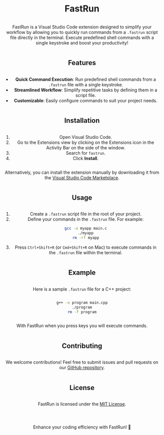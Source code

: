 <div align="center" style="display:grid;place-items:center;">

<h1>FastRun</h1>

FastRun is a Visual Studio Code extension designed to simplify your workflow by allowing you to quickly run commands from a `.fastrun` script file directly in the terminal. Execute predefined shell commands with a single keystroke and boost your productivity!

## Features

- **Quick Command Execution**: Run predefined shell commands from a `.fastrun` file with a single keystroke.
- **Streamlined Workflow**: Simplify repetitive tasks by defining them in a script file.
- **Customizable**: Easily configure commands to suit your project needs.

## Installation

1. Open Visual Studio Code.
2. Go to the Extensions view by clicking on the Extensions icon in the Activity Bar on the side of the window.
3. Search for `fastrun`.
4. Click **Install**.

Alternatively, you can install the extension manually by downloading it from the [Visual Studio Code Marketplace](https://marketplace.visualstudio.com/items?itemName=FastRun.FastRun).

## Usage

1. Create a `.fastrun` script file in the root of your project.
2. Define your commands in the `.fastrun` file. For example:
   ```bash
   gcc -o myapp main.c
   ./myapp
   rm -rf myapp
   ```
3. Press `Ctrl+Shift+R` (or `Cmd+Shift+R` on Mac) to execute commands in the `.fastrun` file within the terminal.


## Example

Here is a sample `.fastrun` file for a C++ project:
```bash
g++ -o program main.cpp
./program
rm -f program
```

With FastRun when you press keys you will execute commands.


## Contributing

We welcome contributions! Feel free to submit issues and pull requests on our [GitHub repository](https://github.com/CBatu/FastRun).

## License

FastRun is licensed under the [MIT License](LICENSE).

---

Enhance your coding efficiency with FastRun! 🚀

